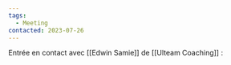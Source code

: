 ```yaml
---
tags:
  - Meeting
contacted: 2023-07-26
---
```

Entrée en contact avec [[Edwin Samie]] de [[Ulteam Coaching]] :
